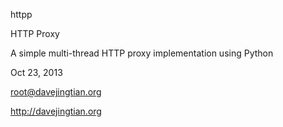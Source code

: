 httpp

HTTP Proxy

A simple multi-thread HTTP proxy implementation using Python

Oct 23, 2013

root@davejingtian.org

http://davejingtian.org
